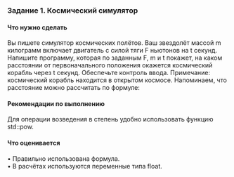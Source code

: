 ### Задание 1. Космический симулятор

#### Что нужно сделать
Вы пишете симулятор космических полётов. Ваш звездолёт массой m килограмм включает двигатель с силой тяги F ньютонов на t секунд. Напишите программу, которая по заданным F, m и t покажет, на каком расстоянии от первоначального положения окажется космический корабль через t секунд. Обеспечьте контроль ввода.
Примечание: космический корабль находится в открытом космосе.
Напоминаем, что расстояние можно рассчитать по формуле:

#### Рекомендации по выполнению
Для операции возведения в степень удобно использовать функцию std::pow.

#### Что оценивается
• Правильно использована формула.  
• В расчётах используются переменные типа float.  
